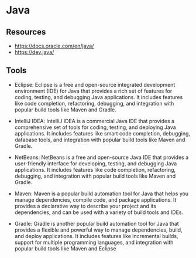 # Java

## Resources

-   https://docs.oracle.com/en/java/
-   https://dev.java/

## Tools

-   Eclipse: Eclipse is a free and open-source integrated development environment (IDE) for Java that provides a rich set of features for coding, testing, and debugging Java applications. It includes features like code completion, refactoring, debugging, and integration with popular build tools like Maven and Gradle.

-   IntelliJ IDEA: IntelliJ IDEA is a commercial Java IDE that provides a comprehensive set of tools for coding, testing, and deploying Java applications. It includes features like smart code completion, debugging, database tools, and integration with popular build tools like Maven and Gradle.

-   NetBeans: NetBeans is a free and open-source Java IDE that provides a user-friendly interface for developing, testing, and debugging Java applications. It includes features like code completion, refactoring, debugging, and integration with popular build tools like Maven and Gradle.

-   Maven: Maven is a popular build automation tool for Java that helps you manage dependencies, compile code, and package applications. It provides a declarative way to describe your project and its dependencies, and can be used with a variety of build tools and IDEs.

-   Gradle: Gradle is another popular build automation tool for Java that provides a flexible and powerful way to manage dependencies, build, and deploy applications. It includes features like incremental builds, support for multiple programming languages, and integration with popular build tools like Maven and Eclipse
